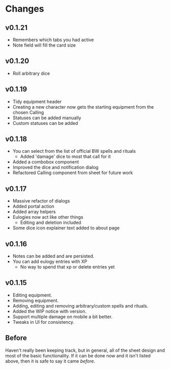 # Changes

## v0.1.21

- Remembers which tabs you had active
- Note field will fill the card size

## v0.1.20

- Roll arbitrary dice

## v0.1.19

- Tidy equipment header
- Creating a new character now gets the starting equipment from the chosen Calling
- Statuses can be added manually
- Custom statuses can be added

## v0.1.18

- You can select from the list of official BW spells and rituals
  - Added 'damage' dice to most that call for it
- Added a combobox component
- Improved the dice and notification dialog
- Refactored Calling component from sheet for future work

## v0.1.17

- Massive refactor of dialogs
- Added portal action
- Added array helpers
- Eulogies now act like other things
  - Editing and deletion included
- Some dice icon explainer text added to about page

## v0.1.16

- Notes can be added and are persisted.
- You can add eulogy entries with XP
  - No way to spend that xp or delete entries yet

## v0.1.15

- Editing equipment.
- Removing equipment.
- Adding, editing and removing arbitrary/custom spells and rituals.
- Added the WIP notice with version.
- Support multiple damage on mobile a bit better.
- Tweaks in UI for consistency.

## Before

Haven't really been keeping track, but in general, all of the sheet design and most of the basic functionality. If it can be done now and it isn't listed above, then it is safe to say it came *before*.